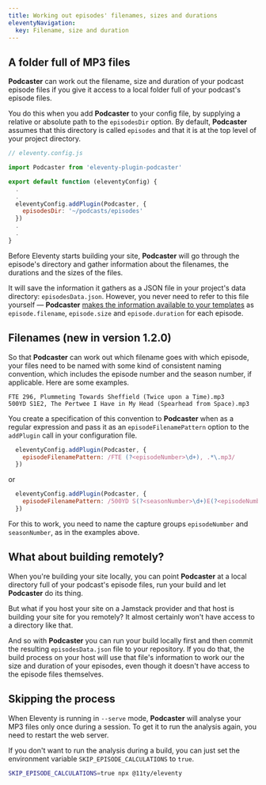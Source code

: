 ```yaml
---
title: Working out episodes' filenames, sizes and durations
eleventyNavigation:
  key: Filename, size and duration
---
```

## A folder full of MP3 files

**Podcaster** can work out the filename, size and duration of your podcast episode files if you give it access to a local folder full of your podcast's episode files.

You do this when you add **Podcaster** to your config file, by supplying a relative or absolute path to the `episodesDir` option. By default, **Podcaster** assumes that this directory is called `episodes` and that it is at the top level of your project directory.

```js
// eleventy.config.js

import Podcaster from 'eleventy-plugin-podcaster'

export default function (eleventyConfig) {
  .
  .
  eleventyConfig.addPlugin(Podcaster, {
    episodesDir: '~/podcasts/episodes'
  })
  .
  .
}
```

Before Eleventy starts building your site, **Podcaster** will go through the episode's directory and gather information about the filenames, the durations and the sizes of the files.

It will save the information it gathers as a JSON file in your project's data directory: `episodesData.json`. However, you never need to refer to this file yourself — **Podcaster** [makes the information available to your templates](information-in-templates.md) as `episode.filename`, `episode.size` and `episode.duration` for each episode.

## Filenames **(new in version 1.2.0)**

So that **Podcaster** can work out which filename goes with which episode, your files need to be named with some kind of consistent naming convention, which includes the episode number and the season number, if applicable. Here are some examples.

```text
FTE 296, Plummeting Towards Sheffield (Twice upon a Time).mp3 
500YD S1E2, The Pertwee I Have in My Head (Spearhead from Space).mp3
```

You create a specification of this convention to **Podcaster** when as a regular expression and pass it as an `episodeFilenamePattern` option to the `addPlugin` call in your configuration file.

```js
  eleventyConfig.addPlugin(Podcaster, {
    episodeFilenamePattern: /FTE (?<episodeNumber>\d+), .*\.mp3/
  })
```

or

```js
  eleventyConfig.addPlugin(Podcaster, {
    episodeFilenamePattern: /500YD S(?<seasonNumber>\d+)E(?<episodeNumber>\d+), .*\.mp3/
  })
```

For this to work, you need to name the capture groups `episodeNumber` and `seasonNumber`, as in the examples above.

## What about building remotely?

When you're building your site locally, you can point **Podcaster** at a local directory full of your podcast's episode files, run your build and let **Podcaster** do its thing.

But what if you host your site on a Jamstack provider and that host is building your site for you remotely? It almost certainly won't have access to a directory like that.

And so with **Podcaster** you can run your build locally first and then commit the resulting `episodesData.json` file to your repository. If you do that, the build process on your host will use that file's information to work our the size and duration of your episodes, even though it doesn't have access to the episode files themselves.

## Skipping the process

When Eleventy is running in `--serve` mode, **Podcaster** will analyse your MP3 files only once during a session. To get it to run the analysis again, you need to restart the web server.

If you don't want to run the analysis during a build, you can just set the environment variable `SKIP_EPISODE_CALCULATIONS` to `true`.

```sh
SKIP_EPISODE_CALCULATIONS=true npx @11ty/eleventy
```
